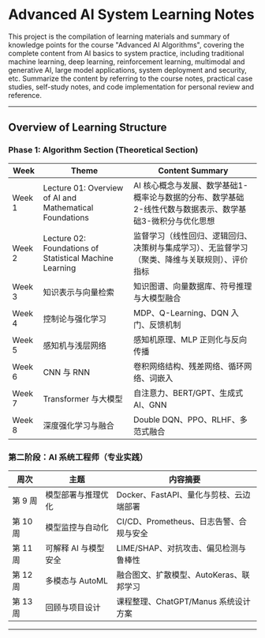 # Advanced AI System Learning Notes

This project is the compilation of learning materials and summary of knowledge points for the course "Advanced AI Algorithms", covering the complete content from AI basics to system practice, including traditional machine learning, deep learning, reinforcement learning, multimodal and generative AI, large model applications, system deployment and security, etc. Summarize the content by referring to the course notes, practical case studies, self-study notes, and code implementation for personal review and reference.

---

## Overview of Learning Structure

### Phase 1: Algorithm Section (Theoretical Section)

| Week | Theme | Content Summary|
|------|------|-----------|
| Week 1 | Lecture 01: Overview of AI and Mathematical Foundations | AI 核心概念与发展、数学基础1-概率论与数据的分布、数学基础2-线性代数与数据表示、数学基础3-微积分与优化思想 |
| Week 2 | Lecture 02: Foundations of Statistical Machine Learning | 监督学习（线性回归、逻辑回归、决策树与集成学习）、无监督学习（聚类、降维与关联规则）、评价指标 |
| Week 3 | 知识表示与向量检索 | 知识图谱、向量数据库、符号推理与大模型融合 |
| Week 4 | 控制论与强化学习 | MDP、Q-Learning、DQN 入门、反馈机制 |
| Week 5 | 感知机与浅层网络 | 感知机原理、MLP 正则化与反向传播 |
| Week 6 | CNN 与 RNN | 卷积网络结构、残差网络、循环网络、词嵌入 |
| Week 7 | Transformer 与大模型 | 自注意力、BERT/GPT、生成式 AI、GNN |
| Week 8 | 深度强化学习与融合 | Double DQN、PPO、RLHF、多范式融合 |

### 第二阶段：AI 系统工程师（专业实践）

| 周次 | 主题 | 内容摘要 |
|------|------|-----------|
| 第 9 周 | 模型部署与推理优化 | Docker、FastAPI、量化与剪枝、云边端部署 |
| 第 10 周 | 模型监控与自动化 | CI/CD、Prometheus、日志告警、合规与安全 |
| 第 11 周 | 可解释 AI 与模型安全 | LIME/SHAP、对抗攻击、偏见检测与鲁棒性 |
| 第 12 周 | 多模态与 AutoML | 融合图文、扩散模型、AutoKeras、联邦学习 |
| 第 13 周 | 回顾与项目设计 | 课程整理、ChatGPT/Manus 系统设计方案 |

---
